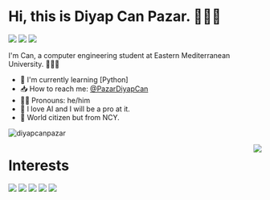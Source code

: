 # Hi, this is Diyap Can Pazar. 🙋🏻‍♂️

[![](https://img.shields.io/badge/linkedin-%230077B5.svg?&style=for-the-badge&logo=linkedin&logoColor=white)](https://www.linkedin.com/in/diyapcanpazar/)
[![](https://img.shields.io/badge/twitter-%231DA1F2.svg?&style=for-the-badge&logo=twitter&logoColor=white)](https://www.twitter.com/PazarDiyapCan)
[![](https://img.shields.io/badge/instagram-%23E4405F.svg?&style=for-the-badge&logo=instagram&logoColor=white)](https://instagram.com/diyapcanpzr)

I'm Can, a computer engineering student at Eastern Mediterranean University. 👨🏻‍🔬

- 🐍 I'm currently learning [Python]
- 📥 How to reach me: [@PazarDiyapCan](https://twitter.com/PazarDiyapCan)
- 🧔🏻 Pronouns: he/him
- 🤖 I love AI and I will be a pro at it.
- 👾 World citizen but from NCY.
<p align="left"> <img src="https://komarev.com/ghpvc/?username=diyapcanpazar" alt="diyapcanpazar" /> </p>


<img align='right' src="https://github-readme-stats.vercel.app/api?username=diyapcanpazar&show_icons=true&theme=merko">


# Interests
[![](https://img.shields.io/badge/python-cD1?style=for-the-badge&logo=python)]()
[![](https://img.shields.io/badge/java-cD1?style=for-the-badge&logo=java)]()
[![](https://img.shields.io/badge/numpy-cD1?style=for-the-badge&logo=numpy)]()
[![](https://img.shields.io/badge/tensorflow-cD1?style=for-the-badge&logo=tensorflow)]()
[![](https://img.shields.io/badge/artificalintelligence-cD1?style=for-the-badge&logo=artificialintelligence)]()
